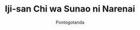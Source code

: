 --- 
slug: "iji-san-chi-wa-sunao-ni-narenai"
title: "Iji-san Chi wa Sunao ni Narenai"
publishdate: "2018-12-25"
src: "https://365manga.net/manga/iji-san-chi-wa-sunao-ni-narenai"
author: "Pontogotanda"
image: "https://data.365manga.net/images/thumbnails/32674-iji-san-chi-wa-sunao-ni-narenai.jpg"
tags: ["Comedy","Ecchi","Slice of life"]
chapters: ["Chapter 1: Iji-family's Anniversary"]
chapterlinks: ["https://365manga.net/iji-san-chi-wa-sunao-ni-narenai/chapter-1.html"]
description: "A father-con and a daughter-con reunite after six years and try their best to be honest with their feelings."
---